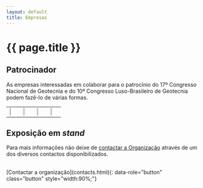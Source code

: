 ```yaml
---
layout: default
title: Empresas
---
```


# {{ page.title }}

## Patrocinador

As empresas interessadas em colaborar para o patrocínio do 17º Congresso Nacional de Geotecnia e do
10º Congresso Luso-Brasileiro de Geotecnia podem fazê-lo de várias formas.

<table class="table">
  <tbody>
    <tr>
  <td> <img src="{{site.baseurl}}/images/sponsors/sponsors_types_platina.png" style="width:40%" title="" alt=""> </td>
  <td> <img src="{{site.baseurl}}/images/sponsors/sponsors_types_ouro.png" style="width:38%" title="" alt=""> </td>
  <td> <img src="{{site.baseurl}}/images/sponsors/sponsors_types_prata.png" style="width:36%" title="" alt=""> </td>
  <td> <img src="{{site.baseurl}}/images/sponsors/sponsors_types_bronze.png" style="width:34%" title="" alt=""> </td>

  </tr>
    </tbody>
</table>



## Exposição em *stand*

Para mais informações não deixe de [contactar a Organização](contacts.html) através de um dos diversos contactos
disponibilizados. 

<br>
[Contactar a organização](contacts.html){: data-role="button" class="button" style="width:90%;"}